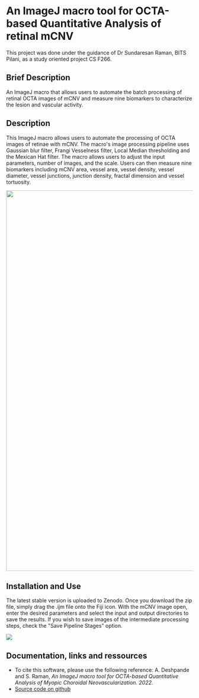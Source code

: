 # An ImageJ macro tool for OCTA-based Quantitative Analysis of retinal mCNV
This project was done under the guidance of Dr Sundaresan Raman, BITS Pilani, as a study oriented project CS F266.

## Brief Description
An ImageJ macro that allows users to automate the batch processing of retinal OCTA images of mCNV and measure nine biomarkers to characterize the lesion and vascular activity.

## Description
This ImageJ macro allows users to automate the processing of OCTA images of retinae with mCNV. The macro's image processing pipeline uses Gaussian blur filter, Frangi Vesselness filter, Local Median thresholding and the Mexican Hat filter. The macro allows users to adjust the input parameters, number of images, and the scale. Users can then measure nine biomarkers including mCNV area, vessel area, vessel density, vessel diameter, vessel junctions, junction density, fractal dimension and vessel tortuosity.

<img src="https://github.com/Aadit3003/mCNV-image-analysis/blob/d31b473560b7ad7c3ae6335809bdb7dc3e1ecea6/Assets/1_Fig%201%20What.png" width="1024"><br/>

## Installation and Use

The latest stable version is uploaded to Zenodo. Once you download the zip file, simply drag the .ijm file onto the Fiji icon. With the mCNV image open, enter the desired parameters and select the input and output directories to save the results. If you wish to save images of the intermediate processing steps, check the "Save Pipeline Stages" option.

<img src="https://github.com/Aadit3003/mCNV-image-analysis/blob/d31b473560b7ad7c3ae6335809bdb7dc3e1ecea6/Assets/User%20Interface.png"><br/>

## Documentation, links and ressources

-   To cite this software, please use the following reference: A. Deshpande and S. Raman, *An ImageJ macro tool for OCTA-based Quantitative Analysis of Myopic Choroidal Neovascularization. 2022*.
-   [Source code on github](https://github.com/Aadit3003/mCNV-image-analysis)
